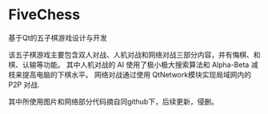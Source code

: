 # FiveChess
基于Qt的五子棋游戏设计与开发

该五子棋游戏主要包含双人对战、人机对战和网络对战三部分内容，并有悔棋、和棋、认输等功能。
其中人机对战的 AI 使用了极小极大搜索算法和 Alpha-Beta 减枝来提高电脑的下棋水平。
网络对战通过使用 QtNetwork模块实现局域网内的 P2P 对战.

其中所使用图片和网络部分代码摘自同github下，后续更新，侵删。

